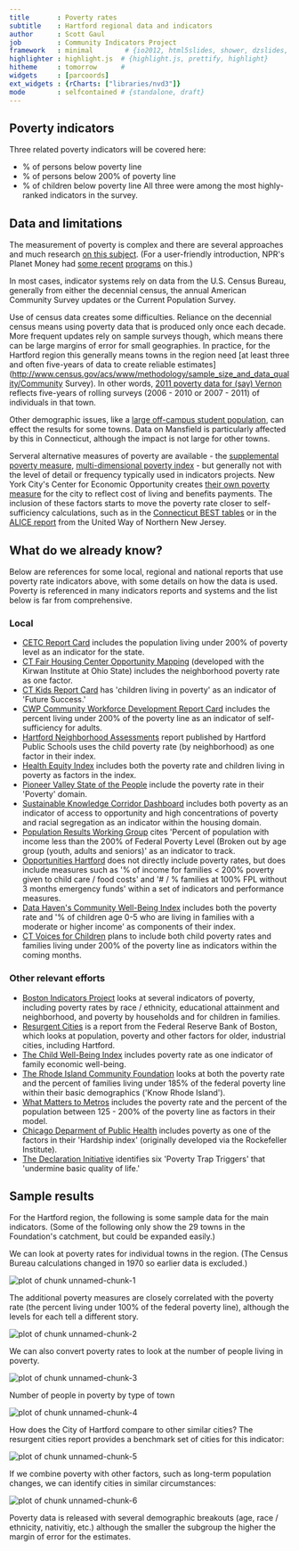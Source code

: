 ```yaml
---
title       : Poverty rates
subtitle    : Hartford regional data and indicators
author      : Scott Gaul
job         : Community Indicators Project
framework   : minimal        # {io2012, html5slides, shower, dzslides, ...}
highlighter : highlight.js  # {highlight.js, prettify, highlight}
hitheme     : tomorrow      # 
widgets     : [parcoords]
ext_widgets : {rCharts: ["libraries/nvd3"]} 
mode        : selfcontained # {standalone, draft}
---
```


## Poverty indicators

Three related poverty indicators will be covered here:
* % of persons below poverty line
* % of persons below 200% of poverty line
* % of children below poverty line
All three were among the most highly-ranked indicators in the survey. 

## Data and limitations

The measurement of poverty is complex and there are several approaches and much research [on this subject](http://www.census.gov/hhes/www/poverty/about/overview/measure.html). (For a user-friendly introduction, NPR's Planet Money had [some recent](http://www.npr.org/blogs/money/2013/08/27/214822459/a-college-kid-a-single-mom-and-the-problem-with-the-poverty-line) [programs](http://www.npr.org/blogs/money/2013/09/16/223086399/the-poverty-rate-ignores-programs-that-fight-poverty) on this.) 

In most cases, indicator systems rely on data from the U.S. Census Bureau, generally from either the decennial census, the annual American Community Survey updates or the Current Population Survey. 

Use of census data creates some difficulties. Reliance on the decennial census means using poverty data that is produced only once each decade. More frequent updates rely on sample surveys though, which means there can be large margins of error for small geographies. In practice, for the Hartford region this generally means towns in the region need [at least three and often five-years of data to create reliable estimates](http://www.census.gov/acs/www/methodology/sample_size_and_data_quality/Community Survey). In other words, [2011 poverty data for (say) Vernon](http://ctdata.org/communityprofile-Vernon) reflects five-years of rolling surveys (2006 - 2010 or 2007 - 2011) of individuals in that town. 

Other demographic issues, like a [large off-campus student population](http://blogs.census.gov/2013/07/29/when-off-campus-college-students-are-excluded-poverty-rates-fall-in-many-college-towns/), can effect the results for some towns. Data on Mansfield is particularly affected by this in Connecticut, although the impact is not large for other towns. 

Serveral alternative measures of poverty are available - the [supplemental poverty measure](http://www.census.gov/hhes/povmeas/methodology/supplemental/research.html), [multi-dimensional poverty index](http://www.ophi.org.uk/policy/multidimensional-poverty-index/) - but generally not with the level of detail or frequency typically used in indicators projects. New York City's Center for Economic Opportunity creates [their own poverty measure](http://www.nyc.gov/html/ceo/downloads/pdf/ceo_poverty_measure_2005_2011.pdf) for the city to reflect cost of living and benefits payments. The inclusion of these factors starts to move the poverty rate closer to self-sufficiency calculations, such as in the [Connecticut BEST tables](http://ctpcsw.com/basic-economic-security-tables/) or in the [ALICE report](http://www.unitedwaynnj.org/documents/UWNNJ_ALICE%20Report_FINAL2012.pdf) from the United Way of Northern New Jersey. 

## What do we already know?

Below are references for some local, regional and national reports that use poverty rate indicators above, with some details on how the data is used. Poverty is referenced in many indicators reports and systems and the list below is far from comprehensive.

### Local

* [CETC Report Card](http://www.ctdol.state.ct.us/OWC/CETC/2013ReportCard.pdf) includes the population living under 200% of poverty level as an indicator for the state. 
* [CT Fair Housing Center Opportunity Mapping](http://www.ctfairhousing.org/people-place-and-opportunity-report/) (developed with the Kirwan Institute at Ohio State) includes the neighborhood poverty rate as one factor. 
* [CT Kids Report Card](http://www.cga.ct.gov/kid/rba/results.asp) has 'children living in poverty' as an indicator of 'Future Success.'
* [CWP Community Workforce Development Report Card](http://www.capitalworkforce.org/ctworks/documents/Community_Workforce_Development_Report_Card_2011ff.pdf) includes the percent living under 200% of the poverty line as an indicator of self-sufficiency for adults. 
* [Hartford Neighborhood Assessments](http://courantblogs.com/cityline/wp-content/uploads/2013/04/Hartford-Neighborhood-Assessment.pdf) report published by Hartford Public Schools uses the child poverty rate (by neighborhood) as one factor in their index. 
* [Health Equity Index](http://www.cadh.org/health-equity/health-equity-index.html) includes both the poverty rate and children living in poverty as factors in the index. 
* [Pioneer Valley State of the People](http://pvpc.org/resources/datastats/state-of-people/stateofthepeople2013.pdf) include the poverty rate in their 'Poverty' domain. 
* [Sustainable Knowledge Corridor Dashboard](http://www.sustainableknowledgecorridor.org/site/content/how-are-we-doing) includes both poverty as an indicator of access to opportunity and high concentrations of poverty and racial segregation as an indicator within the housing domain. 
* [Population Results Working Group](http://www.ct.gov/opm/cwp/view.asp?a=2998&Q=490946) cites 'Percent of population with income less than the 200% of Federal Poverty Level (Broken out by age group (youth, adults and seniors)' as an indicator to track. 
* [Opportunities Hartford](http://www.cahs.org/programs-opportunitieshartford.asp) does not directly include poverty rates, but does include measures such as '% of income for families < 200% poverty given to child care / food costs' and '# / % families at 100% FPL without 3 months emergency funds' within a set of indicators and performance measures. 
* [Data Haven's Community Well-Being Index](http://www.ctdatahaven.org/communityindex) includes both the poverty rate and '% of children age 0-5 who are living in families with a moderate or higher income' as components of their index. 
* [CT Voices for Children](http://www.ctvoices.org/) plans to include both child poverty rates and families living under 200% of the poverty line as indicators within the coming months. 

### Other relevant efforts

* [Boston Indicators Project](http://www.bostonindicators.org/) looks at several indicators of poverty, including poverty rates by race / ethnicity, educational attainment and neighborhood, and poverty by households and for children in families. 
* [Resurgent Cities](http://www.bostonfed.org/about/ar/ar2009/lessons-from-resurgent-cities.pdf) is a report from the Federal Reserve Bank of Boston, which looks at population, poverty and other factors for older, industrial cities, including Hartford. 
* [The Child Well-Being Index](http://fcd-us.org/our-work/child-well-being-index-cwi) includes poverty rate as one indicator of family economic well-being. 
* [The Rhode Island Community Foundation](http://www.rifoundation.org/CommunityLeadership/CommunityDashboard/tabid/1157/Default.aspx) looks at both the poverty rate and the percent of families living under 185% of the federal poverty line within their basic demographics ('Know Rhode Island').
* [What Matters to Metros](http://www.futurefundneo.org/whatmatters) includes the poverty rate and the percent of the population between 125 - 200% of the poverty line as factors in their model.
* [Chicago Deparment of Public Health](https://data.cityofchicago.org/Health-Human-Services/hardship-index/792q-4jtu) includes poverty as one of the factors in their 'Hardship index' (originally developed via the Rockefeller Institute).
* [The Declaration Initiative](http://15th-www.declarationinitiative.org/poverty-in-america/6-deadly-poverty-trap-triggers) identifies six 'Poverty Trap Triggers' that 'undermine basic quality of life.'




## Sample results

For the Hartford region, the following is some sample data for the main indicators. (Some of the following only show the 29 towns in the Foundation's catchment, but could be expanded easily.)

We can look at poverty rates for individual towns in the region. (The Census Bureau calculations changed in 1970 so earlier data is excluded.)

![plot of chunk unnamed-chunk-1](assets/fig/unnamed-chunk-1.png) 


The additional poverty measures are closely correlated with the poverty rate (the percent living under 100% of the federal poverty line), although the levels for each tell a different story. 

![plot of chunk unnamed-chunk-2](assets/fig/unnamed-chunk-2.png) 


We can also convert poverty rates to look at the number of people living in poverty. 

![plot of chunk unnamed-chunk-3](assets/fig/unnamed-chunk-3.png) 


Number of people in poverty by type of town

![plot of chunk unnamed-chunk-4](assets/fig/unnamed-chunk-4.png) 


How does the City of Hartford compare to other similar cities? The resurgent cities report provides a benchmark set of cities for this indicator: 

![plot of chunk unnamed-chunk-5](assets/fig/unnamed-chunk-5.png) 


If we combine poverty with other factors, such as long-term population changes, we can identify cities in similar circumstances: 

![plot of chunk unnamed-chunk-6](assets/fig/unnamed-chunk-6.png) 


Poverty data is released with several demographic breakouts (age, race / ethnicity, nativitiy, etc.) although the smaller the subgroup the higher the margin of error for the estimates. 

